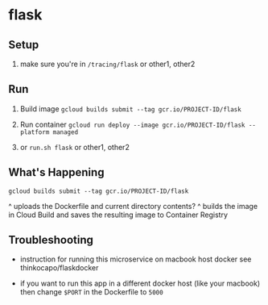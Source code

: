 # flask

## Setup
1. make sure you're in `/tracing/flask` or other1, other2

## Run
1. Build image
`gcloud builds submit --tag gcr.io/PROJECT-ID/flask`

2. Run container
`gcloud run deploy --image gcr.io/PROJECT-ID/flask --platform managed`

3. or `run.sh flask` or other1, other2

## What's Happening
`gcloud builds submit --tag gcr.io/PROJECT-ID/flask`

^ uploads the Dockerfile and current directory contents?
^ builds the image in Cloud Build and saves the resulting image to Container Registry

## Troubleshooting
- instruction for running this microservice on macbook host docker see thinkocapo/flaskdocker

- if you want to run this app in a different docker host (like your macbook) then change `$PORT` in the Dockerfile to `5000`